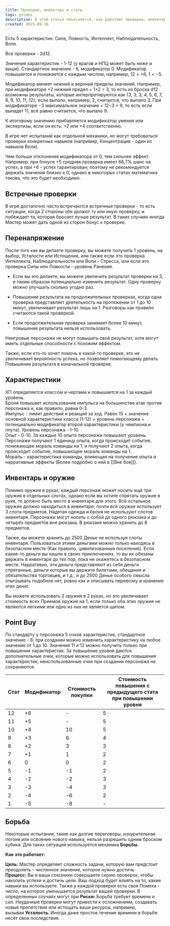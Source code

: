 ```yaml
---
title: Проверки, инвентарь и статы
tags: guides
description: В этой статье объясняется, как работают проверки, инвентарь и основные характеристики персонажей в игре.
created: 2025-09-16
---
```


Есть 5 характеристик: Сила, Ловкость, Интеллект, Наблюдательность, Воля.

Все проверки - 2d12.

Значения характеристик - 1-12 (у врагов и НПЦ может быть ниже и выше). Стандартное значение - 6, модификатор 0. Модификатор повышается и понижается с каждым числом; например, 12 = +6, 1 = −5.

Модификатор меняет нижний и верхний пределы значений. Например, при модификаторе +2 нижний предел = 1+2 = 3, то есть из броска d12 возможны результаты, которые интерпретируются как {3, 3, 3, 4, 5, 6, 7, 8, 9, 10, 11, 12}; если выпало, например, 2, считается, что выпало 3. При модификаторе −3 максимальное значение = 12−3 = 9, то есть если выпадет 11, всё равно считается, что выпало 9.

К итоговому значению прибавляется модификатор умения или экспертизы, если он есть: +2 или +4 соответственно.

В игре нет испытаний как отдельной механики, но могут требоваться проверки конкретных навыков (например, Концентрация - один из навыков Воли).

Чем больше отклонение модификатора от 0, тем сильнее эффект. Например: при бонусе +5 средняя проверка имеет 66,7% шанс на успех, а при +6 - успех гарантирован; поэтому не рекомендуется держать значения близко к 0, однако в некоторых статах математика такова, что это будет необходимо.

## Встречные проверки

В игре достаточно часто встречаются встречные проверки - то есть ситуации, когда 2 стороны обе делают ту или иную проверку, и побеждает та, которая бросает лучше результат.
В таких случаях иногда Мастер может дать одной из сторон бонус к проверке.

## Перенапряжение

После того как вы делаете проверку, вы можете получить 1 уровень, на выбор, Усталости или Истощения, или также если это проверка Интеллекта, Наблюдательности или Воли - Стресса, или если это проверка Силы или Ловкости - уровень Ранения.

- Если вы это делаете, вы можете увеличить результат проверки на 3, и таким образом потенциально изменить результат. Одну проверку можно улучшать сколько угодно раз.

- Повышение результата на продолжительных проверках, когда одна проверка представляет деятельность на протяжении от 1 до 10 минут, увеличивает результат лишь на 1. Разговоры как правило считаются такой проверкой.

- Если продолжительная проверка занимает более 10 минут, повышение результата нельзя использовать.

Неигровые персонажи не могут повышать свой результат, хотя могут иметь отдельные способности с похожим эффектом.

Также, если кто-то хочет помочь в какой-то проверке, это не увеличивает вероятность успеха, но позволяет помогающему делать Повышение результата в изначальной проверке.

## Характеристики

ХП определяется классом и чертами и повышается на 1 за каждый уровень.  
Броня повышает использование импульса на большинстве атак против персонажа и, как правило, равна 0-3.  
Импульс - лимит действий и реакций за ход. Равен 15 + значение основной характеристики класса (1-12) + уровень персонажа + потенциально модификатор второй характеристики (у чемпиона и плута).
Уровень персонажа - 1-10.  
Опыт - 0-10. За каждые 10 опыта персонажи повышают уровень. Персонажи получают 1 единицу опыта, когда происходит событие, понижающее мораль команды на 1, и получают 2 опыта, когда происходит событие, повышающее мораль команды на 1.  
Мораль - характеристика команды, влияющая на получение опыта и нарративные эффекты (Более подробно о ней в [[Вне боя]]).

## Инвентарь и оружие

Помимо оружия в руках, каждый персонаж может носить ещё три оружия в отдельных слотах, однако если вы хотите спрятать оружие в руке, то должно быть место в инвентаре для этого. Всё остальное оружие должно находиться в инвентаре; почти всё оружие использует 3 слота предметов. Надетая одежда и броня не используют слотов инвентаря. Персонажи могут носить с собой до одного рюкзака и до четырёх предметов вне рюкзака. В рюкзаке можно хранить до 8 предметов.

Также, вы можете хранить до 2500 Денье не используя слоты инвентаря. Пользоваться этими деньгами можно только находясь в безопасном месте (Как правило, цивилизованные поселения). Если какие-то деньги вы нашли в своих приключениях, то вы их обязаны держать в инвентаре до тех пор, пока не окажетесь в безопасном месте.
Нарративно, эти деньги представляют из себя деньги спрятанные, деньги которые вы держите билетами, обещания и обязательства торговцев, и т.д., и до 2500 Денье особого смысла отыгрывать подобное нет, ровно как и описывать перевозку и хранение этих денег.

Вы можете использовать 2 оружия в 2 руках, но это увеличивает стоимость всех Приемов оружия на 1, если только оба этих оружия не являются легкими или одно из них не является щитом.

## Point Buy

По стандарту у персонажа 5 очков характеристик, стандартное значение - 6; при создании можно изменить характеристику на любое значение от 1 до 10. Значения 11 и 12 можно получить только при повышении характеристик. За повышение уровня даются дополнительные очки, которые можно использовать для повышения характеристик; неиспользованные очки при создании персонажа не сохраняются.

| Стат | Модификатор | Стоимость покупки | Стоимость повышения с предыдущего стата при повышении уровня |
| ---- | ----------- | ----------------- | ------------------------------------------------------------ |
| 12   | +6          | -                 | 5                                                            |
| 11   | +5          | -                 | 5                                                            |
| 10   | +4          | 10                | 5                                                            |
| 9    | +3          | 6                 | 4                                                            |
| 8    | +2          | 3                 | 3                                                            |
| 7    | +1          | 1                 | 2                                                            |
| 6    | 0           | 0                 | 2                                                            |
| 5    | -1          | -1                | 2                                                            |
| 4    | -2          | -2                | 3                                                            |
| 3    | -3          | -4                | 3                                                            |
| 2    | -4          | -6                | 2                                                            |
| 1    | -5          | -8                | -                                                            |

## Борьба

Некоторые испытания, такие как долгие переговоры, изнурительная погоня или освоение нового навыка, нельзя разрешить одним броском кубика. Для таких ситуаций используется механика **Борьбы**.

**Как это работает:**

**Цель:** Мастер определяет сложность задачи, которую вам предстоит преодолеть - численное значение, которое нужно достичь.
**Процесс:** Вы и ваши союзники совершаете серию проверок, чтобы накопить успехи и достичь цели. Ваш подход будет влиять на то, какие навыки вы используете. Также у каждой проверки есть своя Помеха - число, на которое уменьшается результат вашей проверки. В определенных случаях могут при
**Риски:** Борьба требует времени и сил. Неудачные проверки могут привести к осложнениям, создавать новые препятствия или истощать ваши ресурсы, например, вызывая **Усталость**. Иногда даже простое течение времени в борьбе несёт свои последствия.
